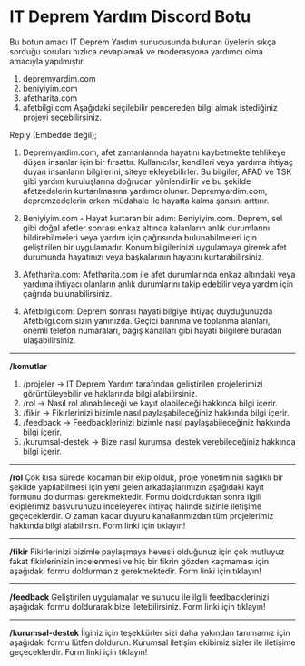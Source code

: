 # IT Deprem Yardım Discord Botu
Bu botun amacı IT Deprem Yardım sunucusunda bulunan üyelerin sıkça sorduğu soruları hızlıca cevaplamak ve moderasyona yardımcı olma amacıyla yapılmıştır.

1. depremyardim.com
2. beniyiyim.com
3. afetharita.com
4. afetbilgi.com
Aşağıdaki seçilebilir pencereden bilgi almak istediğiniz projeyi seçebilirsiniz.

Reply (Embedde değil);
1. Depremyardim.com, afet zamanlarında hayatını kaybetmekte tehlikeye düşen insanlar için bir fırsattır. Kullanıcılar, kendileri veya yardıma ihtiyaç duyan insanların bilgilerini, siteye ekleyebilirler. Bu bilgiler, AFAD ve TSK gibi yardım kuruluşlarına doğrudan yönlendirilir ve bu şekilde afetzedelerin kurtarılmasına yardımcı olunur. Depremyardim.com, depremzedelerin erken müdahale ile hayatta kalma şansını arttırır.

2. Beniyiyim.com - Hayat kurtaran bir adım: Beniyiyim.com. Deprem, sel gibi doğal afetler sonrası enkaz altında kalanların anlık durumlarını bildirebilmeleri veya yardım için çağrısında bulunabilmeleri için geliştirilen bir uygulamadır. Konum bilgilerinizi uygulamaya girerek afet durumunda hayatınızı veya başkalarının hayatını kurtarabilirsiniz.

3. Afetharita.com: Afetharita.com ile afet durumlarında enkaz altındaki veya yardıma ihtiyacı olanların anlık durumlarını takip edebilir veya yardım için çağrıda bulunabilirsiniz. 

4. Afetbilgi.com: Deprem sonrası hayati bilgiye ihtiyaç duyduğunuzda Afetbilgi.com sizin yanınızda. Geçici barınma ve toplanma alanları, önemli telefon numaraları, bağış kanalları gibi hayati bilgilere buradan ulaşabilirsiniz.

___


**/komutlar**
1. /projeler -> IT Deprem Yardım tarafından geliştirilen projelerimizi görüntüleyebilir ve haklarında bilgi alabilirsiniz.
2. /rol -> Nasıl rol alınabileceği ve kayıt olabileceği hakkında bilgi içerir.
3. /fikir -> Fikirlerinizi bizimle nasıl paylaşabileceğiniz hakkında bilgi içerir.
4. /feedback -> Feedbacklerinizi bizimle nasıl paylaşabileceğiniz hakkında bilgi içerir.
5. /kurumsal-destek -> Bize nasıl kurumsal destek verebileceğiniz hakkında bilgi içerir.

___

**/rol**
Çok kısa sürede kocaman bir ekip olduk, proje yönetiminin sağlıklı bir şekilde yapılabilmesi için yeni gelen arkadaşlarımızın aşağıdaki kayıt formunu doldurması gerekmektedir. Formu doldurduktan sonra ilgili ekiplerimiz başvurunuzu inceleyerek ihtiyaç halinde sizinle iletişime geçeceklerdir. O zaman kadar duyuru kanallarımızdan tüm projelerimiz hakkında bilgi alabilirsin.
Form linki için tıklayın!

___

**/fikir**
Fikirlerinizi bizimle paylaşmaya hevesli olduğunuz için çok mutluyuz fakat fikirlerinizin incelenmesi ve hiç bir fikrin gözden kaçmaması için aşağıdaki formu doldurmanız gerekmektedir.
Form linki için tıklayın!

___

**/feedback**
Geliştirilen uygulamalar ve sunucu ile ilgili feedbacklerinizi aşağıdaki formu doldurarak bize iletebilirsiniz.
Form linki için tıklayın!

___

**/kurumsal-destek**
İlginiz için teşekkürler sizi daha yakından tanımamız için aşağıdaki formu lütfen doldurun. Kurumsal iletişim ekibimiz sizler ile iletişime geçeceklerdir.
Form linki için tıklayın!
